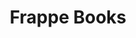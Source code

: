 ---
codehost: https://github.com/frappe/books
facebook: https://facebook.com/ERPNext
logohandle: frappebooks
sort: frappebooks
title: Frappe Books
twitter: https://x.com/erpnext
website: https://frappebooks.com/
---